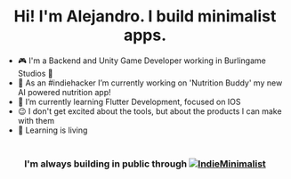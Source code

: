 <h1 align="center">Hi! I'm Alejandro. I build minimalist apps.</h1>

- :video_game: I'm a Backend and Unity Game Developer working in Burlingame Studios :hibiscus:
- :rocket: As an #indiehacker I’m currently working on 'Nutrition Buddy' my new AI powered nutrition app!
- 🌱 I’m currently learning Flutter Development, focused on IOS
- :wink: I don't get excited about the tools, but about the products I can make with them
- :book: Learning is living

<div style="display: flex; flex-direction: column; align-items: center;">
<h3 align="center">I'm always building in public through <a href="https://twitter.com/intent/follow?screen_name=IndieMinimalist" target="blank"><img src="https://img.shields.io/twitter/follow/IndieMinimalist?label=%40IndieMinimalist" alt="IndieMinimalist" style="margin-top: 5px;"/></a></h3>
</div>
